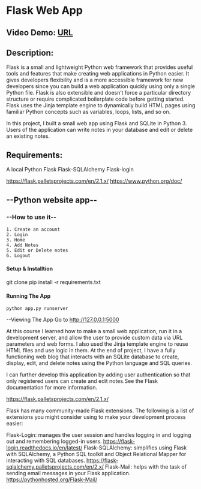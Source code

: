 # Flask Web App
## Video Demo:  [URL](https://www.youtube.com/watch?v=HwySXXy_Njk)
## Description:

 Flask is a small and lightweight Python web framework that provides useful tools and features that make creating web applications in Python easier. It gives developers flexibility and is a more accessible framework for new developers since you can build a web application quickly using only a single Python file. Flask is also extensible and doesn’t force a particular directory structure or require complicated boilerplate code before getting started.
 Flask uses the Jinja template engine to dynamically build HTML pages using familiar Python concepts such as variables, loops, lists, and so on.

 In this project, I built a small web app using Flask and SQLite in Python 3. Users of the application can write notes in your database and edit or delete an existing notes.


  ## Requirements:
  A local Python
  Flask
  Flask-SQLAlchemy
  Flask-login

  https://flask.palletsprojects.com/en/2.1.x/
  https://www.python.org/doc/

  ## --Python website app--
  ### --How to use it--
    1. Create an account
    2. Login
    3. Home
    4. Add Notes
    5. Edit or Delete notes
    6. Logout

  #### Setup & Installtion
   git clone <repo-url>
   pip install -r requirements.txt
 
  #### Running The App
    python app.py runserver


  --Viewing The App
  Go to http://127.0.0.1:5000

  At this course I learned how to make a small web application, run it in a development server, and allow the user to provide custom data via URL parameters and web forms. I also used the Jinja template engine to reuse HTML files and use logic in them. At the end of project, I have a fully functioning web blog that interacts with an SQLite database to create, display, edit, and delete notes using the Python language and SQL queries.

  I can further develop this application by adding user authentication so that only registered users can create and edit notes.See the Flask documentation for more information.

  https://flask.palletsprojects.com/en/2.1.x/

  Flask has many community-made Flask extensions. The following is a list of extensions you might consider using to make your development process easier:

  Flask-Login: manages the user session and handles logging in and logging out and remembering logged-in users.
  https://flask-login.readthedocs.io/en/latest/
  Flask-SQLAlchemy: simplifies using Flask with SQLAlchemy, a Python SQL toolkit and Object Relational Mapper for interacting with SQL databases.
  https://flask-sqlalchemy.palletsprojects.com/en/2.x/
  Flask-Mail: helps with the task of sending email messages in your Flask application.
  https://pythonhosted.org/Flask-Mail/
